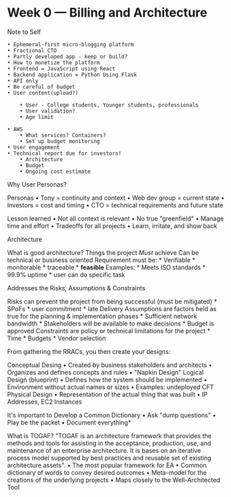 # Week 0 — Billing and Architecture

Note to Self

	• Ephemeral-first micro-blogging platform
	• Fractional CTO
	• Partly developed app - keep or build?
	• How to monetize the platform
	• Frontend = JavaScript using React
	• Backend application = Python Using Flask
	• API only
	• Be careful of budget
	• User content(upload?)

		• User - College students, Younger students, professionals
		• User validation?
		• Age limit
		
	• AWS
		• What services? Containers?
		• Set up budget monitoring
	• User engagement
	• Technical report due for investors!
		• Architecture
		• Budget
		• Ongoing cost estimate

Why User Personas?

Personas
	• Tony = continuity and context
	• Web dev group = current state
	• Investors = cost and timing 
	• CTO = technical requirements and future state
  
 
 Lesson learned
	• Not all context is relevant
	• No true "greenfield"
	• Manage time and effort
	• Tradeoffs for all projects
	• Learn, irritate, and show back
  
 
 Architecture

What is good architecture?
	Things the project *Must* achieve
	Can be technical or business oriented
	Requirement must be:
	   * Verifiable
	   * monitorable
	   * traceable
	   * **feasible**
	Examples:
	   * Meets ISO standards
	   * 99.9% uptime
	   * user can do specific task
	

Addresses the Risks, Assumptions & Constraints

 Risks can prevent the project from being successful (must be mitigated)
     * SPoFs
     * user commitment 
     * late Delivery
  Assumptions are factors held as true for the planning & implementation phases
      * Sufficient network bandwidth
      * Stakeholders will be available to make decisions
       * Budget is approved
Constraints are policy or technical limitations for the project
       * Time
       * Budgets
       * Vendor selection

From gathering the RRACs, you then create your designs:

Conceptual Desing
	• Created by business stakeholders and architects
	• Organizes and defines concepts and rules
	• "Napkin Design"
Logical Design (blueprint)
	• Defines how the system should be implemented
	• Environment without actual names or sizes
	• Examples: undeployed CFT
Physical Design
	• Representation of the actual thing that was built
	• IP Addresses, EC2 Instances

It's important to Develop a Common Dictionary
	• Ask "dump questions"
	• Play be the packet
	• Document everything*

What is TOGAF?
"TOGAF is an architecture framework that provides the methods and tools for assisting in the acceptance, production, use, and maintenance of an enterprise architecture. It is bases on an iterative process model supported by best practices and reusable set of existing architecture assets".
	• The most popular framework for EA
	• Common dictionary of words to convey desired outcomes
	• Meta-model for the creations of the underlying projects
	• Maps closely to the Well-Architected Tool



             

